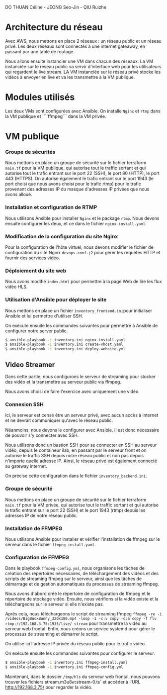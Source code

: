 DO THUAN Céline - JEONG Seo-Jin - QIU Ruizhe

# Architecture du réseau

Avec AWS, nous mettons en place 2 réseaux : un réseau public et un réseau privé.
Les deux réseaux sont connectés à une internet gateaway, en passant par une table de routage.

Nous allons ensuite instancier une VM dans chacun des réseaux.
La VM instanciée sur le réseau public va servir d'interface web pour les utilisateurs qui regardent le live stream.
LA VM instanciée sur le réseau privé stocke les vidéos à envoyer en live et va les transmettre à la VM publique.

# Modules utilisés

Les deux VMs sont configurées avec Ansible. On installe ```Nginx``` et ```rtmp``` dans la VM publique et ````ffmpeg``` dans la VM privée.

# VM publique

### Groupe de sécurités

Nous mettons en place un groupe de sécurité sur le fichier terraform ```main.tf``` pour la VM publique, qui autorise tout le traffic sortant et qui autorise tout le trafic entrant sur le port 22 (SSH), le port 80 (HTTP), le port 443 (HTTPS). On autorise également le trafic entrant sur le port 1943 (le port choisi que nous avons choisi pour le trafic rtmp) pour le trafic provenant des adresses IP du masque d'adresses IP privées que nous avons alloué.

### Installation et configuration de RTMP

Nous utilisons Ansible pour installer ```Nginx``` et le package ```rtmp```. Nous devons ensuite configurer les deux, et ce dans le fichier ```nginx-install.yaml```.

### Modification de la configuration du site Nginx

Pour la configuration de l'hôte virtuel, nous devons modifier le fichier de configuration du site Nginx `devops.conf.j2` pour gérer les requêtes HTTP et fournir des services vidéo.

### Déploiement du site web

Nous avons modifié `index.html` pour permettre à la page Web de lire les flux vidéo HLS.

### Utilisation d'Ansible pour déployer le site

Nous mettons en place un fichier ```ìnventory_frontend.ini```pour initialiser Ansible et lui permettre d'utiliser SSH. 

On exécute ensuite les commandes suivantes pour permettre à Ansible de configurer notre server public. 

```bash
$ ansible-playbook -i inventory.ini nginx-install.yaml
$ ansible-playbook -i inventory.ini create-vhost.yaml
$ ansible-playbook -i inventory.ini deploy-website.yml
```

## Video Streamer

Dans cette partie, nous configurons le serveur de streaming pour stocker des vidéo et la transmettre au serveur public via ffmpeg.

Nous avons choisi de faire l'exercice avec uniquement une vidéo. 

### Connexion SSH

Ici, le serveur est censé être un serveur privé, avec aucun accès à internet et ne devrait communiquer qu'avec le réseau public. 

Néanmoins, nous devons le configurer avec Ansible. Il est donc nécessaire de pouvoir s'y connecter avec SSH. 

Nous utilisons donc un bastion SSH pour se connecter en SSH au serveur vidéo, depuis le containeur ilab, en passant par le serveur front et on autorise le traffic SSH depuis notre réseau public et non pas depuis n'importe quelle adresse IP. 
Ainsi, le réseau privé est également connecté au gateway internet.

On précise cette configuration dans le fichier ```inventory_backend.ini```. 

### Groupe de sécurité

Nous mettons en place un groupe de sécurité sur le fichier terraform ```main.tf``` pour la VM privée, qui autorise tout le traffic sortant et qui autorise le trafic entrant sur le port 22 (SSH) et le port 1943 (rtmp) depuis les adresses IP de notre réseau public.

### Installation de FFMPEG

Nous utilisons Ansible pour installer et vérifier l'installation de ffmpeg sur le serveur dans le fichier `ffmpeg-install.yaml`.

### Configuration de FFMPEG

Dans le playbook `ffmpeg-config.yml`, nous organisons les tâches de création des répertoires nécessaires, de téléchargement des vidéos et des scripts de streaming ffmpeg sur le serveur, ainsi que les tâches de démarrage et de gestion automatiques du processus de streaming ffmpeg. 

Nous avons d'abord créé le répertoire de configuration de ffmpeg et le répertoire de stockage vidéo. Ensuite, nous vérifions si la vidéo existe et la téléchargeons sur le serveur si elle n'existe pas.

Après cela, nous téléchargeons le script de streaming ffmpeg `ffmpeg -re -i /videos/BigBuckBunny_320x180.mp4 -loop -1 -c:v copy -c:a copy -f flv rtmp://192.168.3.75:1935/live/ stream` pour transmettre la vidéo au serveur web frontal. Enfin, nous créons un service systemd pour gérer le processus de streaming et démarrer le script.

On utilise ici l'adresse IP privée du réseau public pour le trafic vidéo. 

On exécute ensuite les commandes suivantes pour configurer le serveur.

```bash
$ ansible-playbook -i inventory.ini ffmpeg-install.yaml
$ ansible-playbook -i inventory.ini ffmpeg-config.yml
```

Maintenant, dans le dossier `/tmp/hls` du serveur web frontal, nous pouvons trouver les fichiers stream.m3u8` et `stream-0.ts` et accéder à l'URL http://192.168.3.75/ pour regarder la vidéo.





